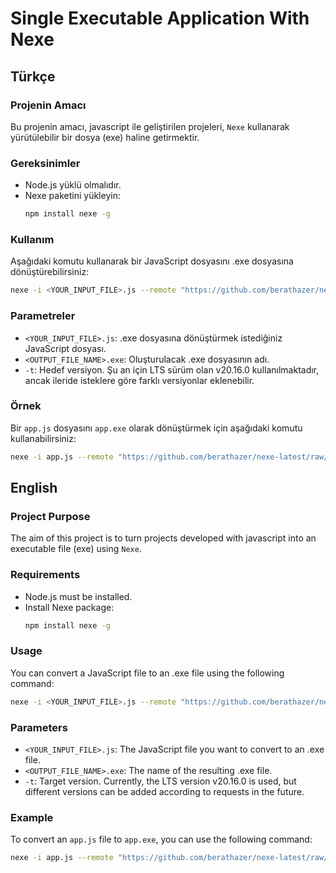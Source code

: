 
# Single Executable Application With Nexe

## Türkçe

### Projenin Amacı
Bu projenin amacı, javascript ile geliştirilen projeleri, `Nexe` kullanarak yürütülebilir bir dosya (exe) haline getirmektir.

### Gereksinimler
- Node.js yüklü olmalıdır.
- Nexe paketini yükleyin:
  ```sh
  npm install nexe -g
  ```

### Kullanım
Aşağıdaki komutu kullanarak bir JavaScript dosyasını .exe dosyasına dönüştürebilirsiniz:

```sh
nexe -i <YOUR_INPUT_FILE>.js --remote "https://github.com/berathazer/nexe-latest/raw/main/" -t "windows-x64-20.16.0"  -o <OUTPUT_FILE_NAME>.exe
```

### Parametreler
- `<YOUR_INPUT_FILE>.js`: .exe dosyasına dönüştürmek istediğiniz JavaScript dosyası.
- `<OUTPUT_FILE_NAME>.exe`: Oluşturulacak .exe dosyasının adı.
- `-t`: Hedef versiyon. Şu an için LTS sürüm olan v20.16.0 kullanılmaktadır, ancak ileride isteklere göre farklı versiyonlar eklenebilir.

### Örnek
Bir `app.js` dosyasını `app.exe` olarak dönüştürmek için aşağıdaki komutu kullanabilirsiniz:

```sh
nexe -i app.js --remote "https://github.com/berathazer/nexe-latest/raw/main/" -t "windows-x64-20.16.0"  -o app.exe
```

## English

### Project Purpose
The aim of this project is to turn projects developed with javascript into an executable file (exe) using `Nexe`.

### Requirements
- Node.js must be installed.
- Install Nexe package:
  ```sh
  npm install nexe -g
  ```

### Usage
You can convert a JavaScript file to an .exe file using the following command:

```sh
nexe -i <YOUR_INPUT_FILE>.js --remote "https://github.com/berathazer/nexe-latest/raw/main/" -t "windows-x64-20.16.0"  -o <OUTPUT_FILE_NAME>.exe
```

### Parameters
- `<YOUR_INPUT_FILE>.js`: The JavaScript file you want to convert to an .exe file.
- `<OUTPUT_FILE_NAME>.exe`: The name of the resulting .exe file.
- `-t`: Target version. Currently, the LTS version v20.16.0 is used, but different versions can be added according to requests in the future.

### Example
To convert an `app.js` file to `app.exe`, you can use the following command:

```sh
nexe -i app.js --remote "https://github.com/berathazer/nexe-latest/raw/main/" -t "windows-x64-20.16.0"  -o app.exe
```
